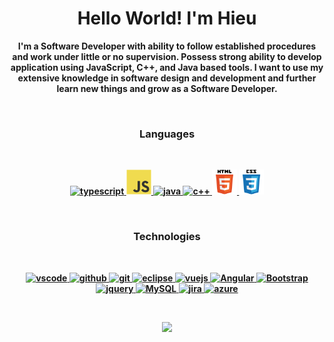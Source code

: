 <p>
  <h1 align="center"><b>Hello World! I'm Hieu</h1>
</p>
<p align="center">I'm a Software Developer with ability to follow established procedures and work under little or no supervision.
Possess strong ability to develop application using JavaScript, C++, and Java based tools.
I want to use my extensive knowledge in software design and development and further learn new things and grow as a Software Developer.
</p>

<br />
<p>
<h3 align="center"> Languages </h3></p>
<br />
<p align="center">
<a href="https://www.typescriptlang.org/" target="_blank"> <img src="https://pbs.twimg.com/profile_images/1290672565690695681/0G4bie6b_400x400.jpg" alt="typescript" width="40" height="40"/> </a>
<a href="https://www.javascript.com/" target="_blank"> <img src="https://raw.githubusercontent.com/devicons/devicon/master/icons/javascript/javascript-original.svg" alt="javascript" width="40" height="40"/> </a>
<a href="https://www.java.com/en/" target="_blank"> <img src="https://www.megaleechers.com/storage/Java-Runtime-Environment-Icon.png" alt="java" width="40" height="40"/> </a>
<a href="https://en.wikipedia.org/wiki/C%2B%2B" target="_blank"> <img src="https://upload.wikimedia.org/wikipedia/commons/thumb/1/18/ISO_C%2B%2B_Logo.svg/120px-ISO_C%2B%2B_Logo.svg.png" alt="c++" width="40" height="40"/> </a>
<a href="https://developer.mozilla.org/en-US/docs/Learn/Getting_started_with_the_web/HTML_basics" target="_blank"> <img src="https://raw.githubusercontent.com/devicons/devicon/master/icons/html5/html5-original-wordmark.svg" alt="html5" width="40" height="40"/> </a>
<a href="https://www.w3schools.com/css/" target="_blank"> <img src="https://raw.githubusercontent.com/devicons/devicon/master/icons/css3/css3-original-wordmark.svg" alt="css3" width="40" height="40"/> </a>
</p>
<br />


<p>
<h3 align="center"> Technologies </h3></p>
<br />
<p align="center">
<a href="https://code.visualstudio.com/" target="_blank"> <img src="https://upload.wikimedia.org/wikipedia/commons/thumb/9/9a/Visual_Studio_Code_1.35_icon.svg/2048px-Visual_Studio_Code_1.35_icon.svg.png" alt="vscode" width="40" height="40"/> </a>
<a href="https://github.com/" target="_blank"> <img src="https://www.influxdata.com/wp-content/uploads/GitHub-logo.jpg" alt="github" width="40" height="40"/> </a>
<a href="https://git-scm.com/" target="_blank"> <img src="https://avatars.githubusercontent.com/u/18133?s=200&v=4" alt="git" width="40" height="40"/> </a>
<a href="https://www.eclipse.org/" target="_blank"> <img src="https://www.eclipse.org/downloads/assets/public/images/logo-eclipse.png" alt="eclipse" width="40" height="40"/> </a>
 <a href="https://vuejs.org/" target="_blank"> <img src="https://avatars.githubusercontent.com/u/6128107?s=200&v=4" alt="vuejs" width="40" height="40"/> </a>
   <a href="https://angular.io/" target="_blank"> <img src="https://angular.io/assets/images/logos/angularjs/AngularJS-Shield.svg" alt="Angular" width="40" height="40"/> </a>
  <a href="https://getbootstrap.com/" target="_blank"> <img src="https://upload.wikimedia.org/wikipedia/commons/thumb/b/b2/Bootstrap_logo.svg/512px-Bootstrap_logo.svg.png" alt="Bootstrap" width="40" height="40"/> </a>
  <a href="https://jquery.com/" target="_blank"> <img src="https://www.interviewbit.com/blog/wp-content/uploads/2021/10/jquery-logo-vertical_large_square.png" alt="jquery" width="40" height="40"/> </a>
    <a href="https://www.mysql.com/" target="_blank"> <img src="https://d1.awsstatic.com/asset-repository/products/amazon-rds/1024px-MySQL.ff87215b43fd7292af172e2a5d9b844217262571.png" alt="MySQL" width="40" height="40"/> </a>
   <a href="https://www.atlassian.com/software/jira" target="_blank"> <img src="https://zappysys.com/blog/wp-content/uploads/2018/07/jira-logo.jpg" alt="jira" width="40" height="40"/> </a>
  <a href="https://azure.microsoft.com/en-us/" target="_blank"> <img src="https://www.imagar.com/wp-content/uploads/2018/06/azure.png" alt="azure" width="40" height="40"/> </a>
</p>


<br />

<p align="center">
<img src="https://github-readme-stats.vercel.app/api/top-langs/?username=hieutranCS&layout=compact&theme=radical" width="400" />
</p>
